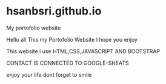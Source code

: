 # hsanbsri.github.io
My portofolio website

Hello all This my Portofolio Website 
I hope you enjoy

This website i use 
HTML,CSS,JAVASCRIPT
AND BOOTSTRAP

CONTACT IS CONNECTED TO GOOGLE-SHEATS

enjoy your life 
dont forget to smile
#
